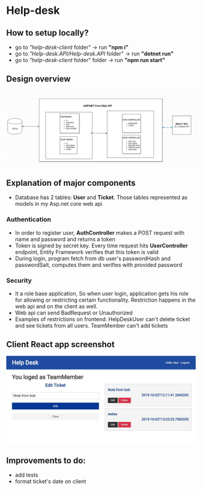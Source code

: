 # Help-desk

## How to setup locally?
- go to _"help-desk-client_ folder" -> run **"npm i"** 
- go to _"Help-desk.API/Help-desk.API_ folder" -> run **"dotnet run"** 
- go to _"help-desk-client_ folder" folder -> run **"npm run start"** 

## Design overview
![Schema](https://raw.githubusercontent.com/kyrylo-1/Help-desk/master/components.JPG)

## Explanation of major components
- Database has 2 tables: **User** and **Ticket**. Those tables represented as models in my Asp.net core web api
### Authentication
- In order to register user, **AuthController** makes a POST request with name and password and returns a token 
- Token is signed by secret key. Every time request hits **UserController** endpoint, Entity Framework verifies that this token is valid
- During login, program fetch from db user's passwordHash and passwordSalt, computes them and verifies with provided password
### Security
- It a role base application, So when user login, application gets his role for allowing or restricting certain functionality. Restriction happens in the web api and on the client as well.
- Web api can send BadRequest or Unauthorized
- Examples of restrictions on frontend: HelpDeskUser can't delete ticket and see tickets from all users. TeamMember can't add tickets



## Client React app screenshot
![Snapshot](https://raw.githubusercontent.com/kyrylo-1/Help-desk/master/Capture.JPG)

## Improvements to do:
- add tests
- format ticket's date on client 
